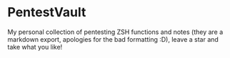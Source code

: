 # PentestVault

My personal collection of pentesting ZSH functions and notes (they are a markdown export, apologies for the bad formatting :D), leave a star and take what you like!
